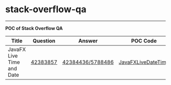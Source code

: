 # stack-overflow-qa

---

**POC of Stack Overflow QA**

| Title            | Question            | Answer                | POC Code               |
|---------------------|---------------------|-----------------------|------------------------|
|JavaFX Live Time and Date|[42383857](https://stackoverflow.com/questions/42383857/javafx-live-time-and-date)|[42384436/5788486](https://stackoverflow.com/a/42384436/5788486 )|[JavaFXLiveDateTime](42383857-javafx-live-time-and-date-poc/src/main/java/com/stack/overflow/JavaFXLiveDateTime.java)|
